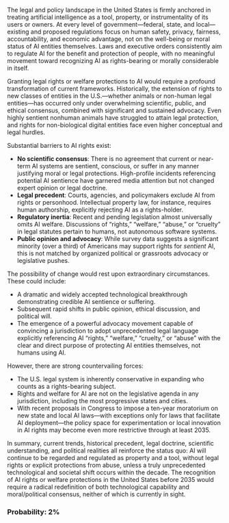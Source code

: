 The legal and policy landscape in the United States is firmly anchored in treating artificial intelligence as a tool, property, or instrumentality of its users or owners. At every level of government—federal, state, and local—existing and proposed regulations focus on human safety, privacy, fairness, accountability, and economic advantage, not on the well-being or moral status of AI entities themselves. Laws and executive orders consistently aim to regulate AI for the benefit and protection of people, with no meaningful movement toward recognizing AI as rights-bearing or morally considerable in itself.

Granting legal rights or welfare protections to AI would require a profound transformation of current frameworks. Historically, the extension of rights to new classes of entities in the U.S.—whether animals or non-human legal entities—has occurred only under overwhelming scientific, public, and ethical consensus, combined with significant and sustained advocacy. Even highly sentient nonhuman animals have struggled to attain legal protection, and rights for non-biological digital entities face even higher conceptual and legal hurdles.

Substantial barriers to AI rights exist:

- **No scientific consensus**: There is no agreement that current or near-term AI systems are sentient, conscious, or suffer in any manner justifying moral or legal protections. High-profile incidents referencing potential AI sentience have garnered media attention but not changed expert opinion or legal doctrine.
- **Legal precedent**: Courts, agencies, and policymakers exclude AI from rights or personhood. Intellectual property law, for instance, requires human authorship, explicitly rejecting AI as a rights-holder.
- **Regulatory inertia**: Recent and pending legislation almost universally omits AI welfare. Discussions of “rights,” “welfare,” “abuse,” or “cruelty” in legal statutes pertain to humans, not autonomous software systems.
- **Public opinion and advocacy**: While survey data suggests a significant minority (over a third) of Americans may support rights for *sentient* AI, this is not matched by organized political or grassroots advocacy or legislative pushes.

The possibility of change would rest upon extraordinary circumstances. These could include:
- A dramatic and widely accepted technological breakthrough demonstrating credible AI sentience or suffering.
- Subsequent rapid shifts in public opinion, ethical discussion, and political will.
- The emergence of a powerful advocacy movement capable of convincing a jurisdiction to adopt unprecedented legal language explicitly referencing AI “rights,” “welfare,” “cruelty,” or “abuse” with the clear and direct purpose of protecting AI entities themselves, not humans using AI.

However, there are strong countervailing forces:
- The U.S. legal system is inherently conservative in expanding who counts as a rights-bearing subject.
- Rights and welfare for AI are not on the legislative agenda in any jurisdiction, including the most progressive states and cities.
- With recent proposals in Congress to impose a ten-year moratorium on new state and local AI laws—with exceptions only for laws that facilitate AI deployment—the policy space for experimentation or local innovation in AI rights may become even more restrictive through at least 2035.

In summary, current trends, historical precedent, legal doctrine, scientific understanding, and political realities all reinforce the status quo: AI will continue to be regarded and regulated as property and a tool, without legal rights or explicit protections from abuse, unless a truly unprecedented technological and societal shift occurs within the decade. The recognition of AI rights or welfare protections in the United States before 2035 would require a radical redefinition of both technological capability and moral/political consensus, neither of which is currently in sight.

### Probability: 2%